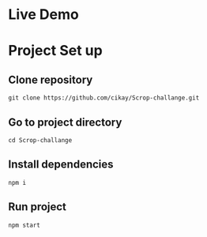 # Live Demo

# Project Set up

## Clone repository

```git clone https://github.com/cikay/Scrop-challange.git```

## Go to project directory

```cd Scrop-challange```

## Install dependencies

```npm i```

## Run project

```npm start```